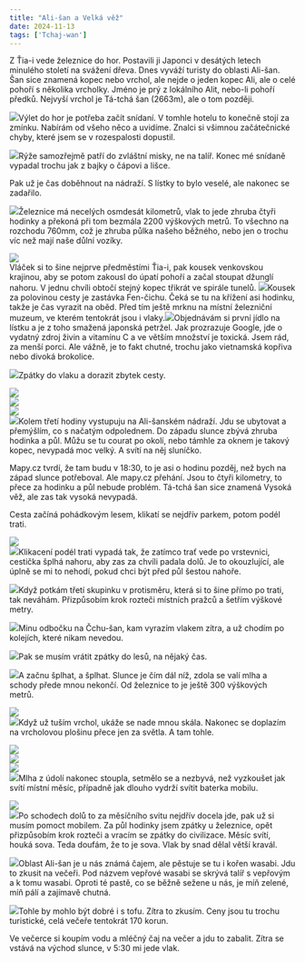 ```yaml
---
title: "Ali-šan a Velká věž"
date: 2024-11-13
tags: ['Tchaj-wan']
---
```


Z Ťia-i vede železnice do hor. Postavili ji Japonci v desátých letech minulého století na svážení dřeva. Dnes vyváží turisty do oblasti Ali-šan. Šan sice znamená kopec nebo vrchol, ale nejde o jeden kopec Ali, ale o celé pohoří s několika vrcholky. Jméno je prý z lokálního Alit, nebo-li pohoří předků. Nejvyší vrchol je Tá-tchá šan (2663m), ale o tom později.

[![](../images/IMG_5796)](https://blogger.googleusercontent.com/img/b/R29vZ2xl/AVvXsEiMbviLd1WdpYz_3mOOE2RFceobZ0Xgom89DEqSgV0R_45gNF3TWmCJpPAGotfDLJDav0g3v1Cnl8KPVcXXHZLjOn0xFRQnMIWAS88MygFTWpIA5Tgg2QdVQw9zXpt0zKJCvZMPXhbfhcYrJK0LMdVzvwtoiITKAbWt-93QciAyGYK0W5jsT9GuI0kA8mx2/s5712/IMG_5796.HEIC)Výlet do hor je potřeba začít snídaní. V tomhle hotelu to konečně stojí za zmínku. Nabírám od všeho něco a uvidíme. Znalci si všimnou začátečnické chyby, které jsem se v rozespalosti dopustil.

[![](../images/IMG_5781)](https://blogger.googleusercontent.com/img/b/R29vZ2xl/AVvXsEj88tdMvY-6MTWnl1itWaKk91Y8R_qmtBBVP85_AlJy3KMDSoVhGi88oE5h7MiJlH7jCAukkq9OZbmItHQMDpz9jAFVurl1SBDAvMpaurnqIHLtFw23f_9Ci1ARm7CxqlODZihAMcIr59zpDUS4hQONGeBsggqgjMjLPmazhnuFKvhpV8vkGpqhemJaQuWq/s4032/IMG_5781.HEIC)Rýže samozřejmě patří do zvláštní misky, ne na talíř. Konec mé snídaně vypadal trochu jak z bajky o čápovi a lišce.

Pak už je čas doběhnout na nádraží. S lístky to bylo veselé, ale nakonec se zadařilo.

[![](../images/IMG_5782)](https://blogger.googleusercontent.com/img/b/R29vZ2xl/AVvXsEijWv9uxdzzO4rtc6OsHhyphenhyphencNRglHTLF8j_-hH25vSJ8n91sSRRW4xOcgXsj0dxsX89rpjVyj49ZBIXGrlcU3_zvKuy_gF_65SqeDQoFbU23b2CSPuusE4tq4RwxSISVfXmHcwjjwVTyA-6Jxqj650brktTQmJddSP1NqiCj-C34RBQNYbnBajsuCPnMsuTc/s5712/IMG_5782.HEIC)Železnice má necelých osmdesát kilometrů, vlak to jede zhruba čtyři hodinky a překoná při tom bezmála 2200 výškových metrů. To všechno na rozchodu 760mm, což je zhruba půlka našeho běžného, nebo jen o trochu víc než mají naše důlní vozíky.

[![](../images/IMG_5784)](https://blogger.googleusercontent.com/img/b/R29vZ2xl/AVvXsEjfzSyEYhbHqnKefnLbn5d1AkoxEcmz1mlOKyLRIZch6N6AG6FhoJIcJTazKmD6-ePdM4TeKRSI8ou5FVdRzQYxaigs-r3ah0HB-FyK7DnwMzl1vfOThyG4WFLiUsmdGx7TuJR5uOliNDtqzKv74cwv16bL2xx0nY7t21dDCmozO-yf_y2q4fM1DPAVK2xh/s5712/IMG_5784.HEIC)  
Vláček si to šine nejprve předměstími Ťia-i, pak kousek venkovskou krajinou, aby se potom zakousl do úpatí pohoří a začal stoupat džunglí nahoru. V jednu chvíli obtočí stejný kopec třikrát ve spirále tunelů. [![](../images/IMG_5786)](https://blogger.googleusercontent.com/img/b/R29vZ2xl/AVvXsEg-jFNyV6uX9LIge3QztXGkZV2Xt1EY8jDFJ7WS6uXxh32jhHG177OgWuoRpXGVavChGh19rzOl57_gWUWRDFvdGNq44k4qdYw6NS9JEy_HYOJsxxE_xPiuBJyEdQiuxDfjal-zFPruHQQEod7PamajQtlimPQEedFrNXxVbv7ryj3CuZaA8e4GoNFBxew-/s5712/IMG_5786.HEIC)Kousek za polovinou cesty je zastávka Fen-čichu. Čeká se tu na křížení asi hodinku, takže je čas vyrazit na oběd. Před tím ještě mrknu na místní železniční muzeum, ve kterém tentokrát jsou i vlaky.[![](../images/IMG_5800)](https://blogger.googleusercontent.com/img/b/R29vZ2xl/AVvXsEj3tSdU7GTMDV8AM3D8Buqyu7zNVYIJZvec0DE6W_nTSeMFkDh5PJ69VSYBet_tWr4ez4pWtx03MZ-iEV64TAIchWFJmA-iUw50FyIpSnZQjUEQqEs0t2Y5qB1d0KSbNlMMrsu1CYnyVcJw7sNGuROZOb16EnZavE-rGzvVqS5K28GwaUEefdFv5BtwUb16/s5712/IMG_5800.HEIC)Objednávám si první jídlo na lístku a je z toho smažená japonská petržel. Jak prozrazuje Google, jde o vydatný zdroj živin a vitamínu C a ve větším množství je toxická. Jsem rád, za menší porci. Ale vážně, je to fakt chutné, trochu jako vietnamská kopřiva nebo divoká brokolice.

[![](../images/IMG_5804)](https://blogger.googleusercontent.com/img/b/R29vZ2xl/AVvXsEg9euoaEferWnd1YycK68lUrt49rlrSb79egkUcEfIU0O92xO5id5ojzZXCZOdEWeCFH-2l9VaVoBIbWRPfaZjZRm0vJz_e9RRyvjV1Y-8B0cEeB8uObZljC9XF1J8Es1nTBzz4LwXejVvw8pkZuu97gH3BEWIGJryUz013XYBbU7uLvDVvEsWntMhRq1fG/s5712/IMG_5804.HEIC)Zpátky do vlaku a dorazit zbytek cesty. 

[![](../images/IMG_5810)](https://blogger.googleusercontent.com/img/b/R29vZ2xl/AVvXsEjLKPWdOPepdSSEDgOyJrcdvfUDrXaIiW5DabqRO-bcYKtNb99ZeN_wXq5zhlPTS5kNgnhAOSnHiqO2bnm-YQLjbgM2T-bH5_0SIlaJGSuPYb_w4frwuyvXlIBd02KwXcH0YKt7n_K7hIVkBUeMiCs-lrpCE4qlpu8C-19VtPpcUBSwvZYOkRYdutNXqGuP/s4032/IMG_5810.HEIC)  
[![](../images/IMG_5808)](https://blogger.googleusercontent.com/img/b/R29vZ2xl/AVvXsEiZEUNg92ccwj3SY_wI6fCbz1k0ZjzCqBIYUr9puQwLVYeoNOFZpqOLED5upJBXWi6LRQ4mqlFVITQYHSwrWxnfTlm0OFsFSkCAsWOCqppq3OBCGsPUfSmJTbLX75PwpnaH1_f5mAD2KMyuUvV7dzGnoVXFK7RW4FMrRl4K62l3AF8G654KOt8tuIF4pdvb/s5712/IMG_5808.HEIC)  
[![](../images/IMG_5821)](https://blogger.googleusercontent.com/img/b/R29vZ2xl/AVvXsEgBojE5oYgN-1YzfFQcSJdvlTyAIzCS5tlUDAknhko01PREgnnhv2iV8FJb-MsnkPEz2loBB7W8gaHTQMZfQIYhjXX1MHrhapa2wCL1ee1gauSBVZH-98QO3n4sZI71pst4C9ege6m-5V5cy3vkqZWp1zw7Y9v17DEFfnST53eu2BHzhDzlCH5y4Fp4wl_4/s5712/IMG_5821.HEIC)  
[![](../images/IMG_5823)](https://blogger.googleusercontent.com/img/b/R29vZ2xl/AVvXsEh0qdT6Urpoypk1cuATmU3I8V46mYyEN8KaiC3TL9Wc1kpqturz6kIr3GRJQp61uzh4b8sl30QdBOuwh6FZGJYBKeHGRNQ8eeHNDjWDNMD-vK-kqd3HYt-D-LoFU8KsWu7uIKd-uFwQnoMIRugzID07lmMBdSBN-TOgWvLdCsniiNOCy4ZSTEWHXgyOF9mX/s4032/IMG_5823.HEIC)Kolem třetí hodiny vystupuju na Ali-šanském nádraží. Jdu se ubytovat a přemýšlím, co s načatým odpolednem. Do západu slunce zbývá zhruba hodinka a půl. Můžu se tu courat po okolí, nebo támhle za oknem je takový kopec, nevypadá moc velký. A svítí na něj sluníčko. 

Mapy.cz tvrdí, že tam budu v 18:30, to je asi o hodinu pozděj, než bych na západ slunce potřeboval. Ale mapy.cz přehání. Jsou to čtyři kilometry, to přece za hodinku a půl nebude problém. Tá-tchá šan sice znamená Vysoká věž, ale zas tak vysoká nevypadá.

Cesta začíná pohádkovým lesem, klikatí se nejdřív parkem, potom podél trati. 

[![](../images/IMG_5828)](https://blogger.googleusercontent.com/img/b/R29vZ2xl/AVvXsEjVNiRFzkW5fA-ARmANHyStSIACNSEY8dT_stzo6_OR4CiK1QcFmRoVyjXtrfMD8M9gst6cd8o_nGMvz_XQjpEdEDsXBhVAJPU86vHuA6OpWLaKsE1Q12II9KbsljzXuxg6JGPKGb5ibymH3aheyGOplKoiNYHYEEO10ptxJOvaGmoLCGzSovpXhPpgFx0W/s5712/IMG_5828.HEIC)  
[![](../images/IMG_5830)](https://blogger.googleusercontent.com/img/b/R29vZ2xl/AVvXsEj4Ht8AgnysFJLzTEFyckCnuHkiQMkvPyDqfVYZDlhFt7q_mJbF8A031ABYHrj-9RkV8ejz2yqrii_cYvI_MitFyNCnIz-t7-JxhU14HMGlFAQp9qpDZuHwAG8bLWwoAGC4Q-rMuWMX9RWLytgHgwL2tICEchQES6zbImI7XWeoxXF2IG8J1qZQ2hzam-fy/s5712/IMG_5830.HEIC)Klikacení podél trati vypadá tak, že zatímco trať vede po vrstevnici, cestička šplhá nahoru, aby zas za chvíli padala dolů. Je to okouzlující, ale úplně se mi to nehodí, pokud chci být před půl šestou nahoře.

[![](../images/IMG_5833)](https://blogger.googleusercontent.com/img/b/R29vZ2xl/AVvXsEg8m55yQfgP8bjPdf8zrAaU1_qzrdzOsS7TF9Uh8pI-_KMeGyrKDpr7vDaY1s-vOUGels6JYnMuM1QyU2XaRB-1M7N2mCDtP0322hTL6m9OQxDPW5TSTzTUy5kA7XK8ryC_4AMxtPALXSVKXr1o61iCtVKJqalfApmevs6gwFDWRcUBy3wDcDLmR4OMVp0r/s5712/IMG_5833.HEIC)Když potkám třetí skupinku v protisměru, která si to šine přímo po trati, tak neváhám. Přizpůsobím krok rozteči místních pražců a šetřím výškové metry.

[![](../images/IMG_5834)](https://blogger.googleusercontent.com/img/b/R29vZ2xl/AVvXsEhhZrOEICv0gmAoFwRJQDlU45E3sWCrCqkcOROqBGgF7dDv-H9q8bKSdfWLUSZSGxwZaMVUx4SyzzxH4RCv4B5W8hujHRVLATaD1TQAnY_nWoaOfNyZRl49iRRhEwc_70oWynRD9mJHDP1wUhEFcoTmsoECexzNsR-EgOlFYDgXg_r3pV_OSFH19u3Th16Y/s5712/IMG_5834.HEIC)Minu odbočku na Čchu-šan, kam vyrazím vlakem zítra, a už chodím po kolejích, které nikam nevedou.

[![](../images/IMG_5835)](https://blogger.googleusercontent.com/img/b/R29vZ2xl/AVvXsEhP3FdDH8iMqGkN6d5AAKR65-jxU4UUJZWgSgBOtFJT78egu0yY3c9k2_BkgqDkaZIz8Ggx8rUAG842ba35m4yHCsj3WZPxLQ-7LkIrtWYIQNP_OTRlJzKkD2VWOJqN1kHi7sbQMcTG2liVCzfSKJyul9eXUaZ-bR8juTYoK4Byd8D9CpasJiTQKWvzUp01/s5712/IMG_5835.HEIC)Pak se musím vrátit zpátky do lesů, na nějaký čas.

[![](../images/IMG_5837)](https://blogger.googleusercontent.com/img/b/R29vZ2xl/AVvXsEhJwuFL0TnAAR0MOx2iGwNfH55aXQuPdS9rBhJGPMMd-g-GFtLulQtAPjswx1gg-EcfqoZJZam5uRRVldn6COmcOR29SIoHEfrZWzIbKHbVCCA8gRTZnRTZYr6pXt2wicPbbNPTuHrtDASPXctFbtK2jlrbSF9GNMaeGNonLrxG54id4XkL0Ad3Bl-c6uwy/s4032/IMG_5837.HEIC)A začnu šplhat, a šplhat. Slunce je čím dál níž, zdola se valí mlha a schody přede mnou nekončí. Od železnice to je ještě 300 výškových metrů. 

[![](../images/IMG_5838)](https://blogger.googleusercontent.com/img/b/R29vZ2xl/AVvXsEgTUZLZuM719Fl_qFhlTby4TVpDc0ZW_r2uQD3W_Mb3WcIdGWKVDiyGnityazbYLapj2A8Xgurq1JkH3tDGb2LBplUHTAhxs3anurltCHsNdM9hLXlsAmpICCvyfHhemUVuA3VthJpBXcndpEIuP8ubBORt8d9KyRsI2RF1S1LahbJ7mrMPi6-eE1s9AlfO/s5712/IMG_5838.HEIC)  
[![](../images/IMG_5839)](https://blogger.googleusercontent.com/img/b/R29vZ2xl/AVvXsEhCdJnDuCIOGYRu3_EkmyWlJ-pZHwjGjSz__Cf4oZq2LVj0rhp4CZOQYqsFlF3y99lF1LPysih1JYCReYCXtS2UhfLxIL8LAGMm3DqYm1ONFAdtxQC6AuHeprF2Q_PUpX1n4DGFJ59ErhwoLku44eXaG1nEc4m7eCyTKV78aF0QRTTuMfJ0g0g0Zi7o_uof/s4032/IMG_5839.HEIC)Když už tuším vrchol, ukáže se nade mnou skála. Nakonec se doplazím na vrcholovou plošinu přece jen za světla. A tam tohle.

[![](../images/IMG_5842)](https://blogger.googleusercontent.com/img/b/R29vZ2xl/AVvXsEgALaCT007-1qn44twQjGDwTmBD5NACARqnULcRnv-jzlSI0Cf7hHyBTfFs0H8JJ2_f8PoPh1xWwFgwKlawwYNjiip3GBNhaAYSfgFDUKGJo_Phs6AoUNGv1NEVI82ZwyNtAxPgPRJxJofQJNpOtLyIccqqeCLFVhM6XcXk2qzZSQSn1Eshh3RfVJk6wk2a/s4032/IMG_5842.HEIC)  
[![](../images/IMG_5851)](https://blogger.googleusercontent.com/img/b/R29vZ2xl/AVvXsEiyKuGsYAwvij3yQZxv0q1-ogtKIGYwZKod_Xhm8lRzADSQ5_k12IyiZUdMHjAa9zopyByFjTx-XfpEdSd8aGuBfBzsWy_c2cZ7V8fD_DHElNdcetOMLvA8OVEjL5jJv_RN0cmFSoeXVolOSHMmXL1lP5v7eNZrKoTO4GF5Q0owGbXOn20Bf7fBb7m6eiYw/s5712/IMG_5851.HEIC)  
[![](../images/IMG_5855)](https://blogger.googleusercontent.com/img/b/R29vZ2xl/AVvXsEj0QorMlB5jNFe8qBWFp0X0iL74IyO_TFFWR1nbiT8kRAZaCE0LzaQAeGxS4vmqEUcpJgOYS7zNipinz20dHPXJZM3WgFSCgjPtnzht7e5wmf2JQ1_3gCorqLBFPAX6UH8AeDuB5I73w_nDxCpj7UHpC9MvNVWcNV0kyiA2rxx837mGGDuLvF1VFPZZMb7n/s5712/IMG_5855.HEIC)  
[![](../images/IMG_5847)](https://blogger.googleusercontent.com/img/b/R29vZ2xl/AVvXsEhCpsRcrnH_9GDOTz6xjwOurtZPrQqB80WQaSP6VtwUoXMLRXJTnupkTUvEd1LVzCD-6-kManuCgKuRHIgGEOfwYQru48vWPWk1mo5c6bhVUXTGXP_b4NQ0SqnlZrtFizkR_t-3hDp-GV7l0HD5eCMKIBZxTB4PeEK5JyZKOxce89b54hr60szlftROQZCZ/s5712/IMG_5847.HEIC)Mlha z údolí nakonec stoupla, setmělo se a nezbyvá, než vyzkoušet jak svítí místní měsíc, případně jak dlouho vydrží svítit baterka mobilu.

[![](../images/IMG_5856)](https://blogger.googleusercontent.com/img/b/R29vZ2xl/AVvXsEhL_BUGAy9Sq8UnxBEFhPGVJPFwEG5SiFC5ZYN50wPQW6N7TqqbjR7g1GNGuyoGDJXZqDoLswPKi1mj2aZ4z3u9iWA2UGoOlWfVfp7KVXzPfDPgVgFqDN9Bx4-8kOG-XLbdUcLiZuOhXVYqifeW9lVxC3hYmNX2DSvENMv2tBGqN_RUw73rAeOlc_cT2dXm/s4032/IMG_5856.HEIC)  
[![](../images/IMG_5860)](https://blogger.googleusercontent.com/img/b/R29vZ2xl/AVvXsEgb4SMoiOHnTkzRoTX3R7AII8F-0pvRAUIgXNkz9gt6Y2G1oLFuhTknAE4zHxppXhERyasJkNyeHyKc4uCD4kFXdTi2tRzDajXo4RpLjcbWrnsyKCMuN0d9i3MARkVqH1RKiELNjzrTN6DWYSlzYFPfTkzBI5zh8yZKYcdDyCyYeo9qp2JUdG5b77A4YLxm/s4032/IMG_5860.HEIC)Po schodech dolů to za měsíčního svitu nejdřív docela jde, pak už si musím pomoct mobilem. Za půl hodinky jsem zpátky u železnice, opět přizpůsobím krok rozteči a vracím se zpátky do civilizace. Měsíc svítí, houká sova. Teda doufám, že to je sova. Vlak by snad dělal větší kravál. 

[![](../images/IMG_5862)](https://blogger.googleusercontent.com/img/b/R29vZ2xl/AVvXsEj726bigOHB1F8aFaZuNeGVzHcYpkrNuvnliOzJPlMHjFi2g9wmSZFgo_zn0I40LTWZLxHJqM07w5YDMVGs4LvbD9082nnm1aGBLT4IpGIlIjyhgHhztp8bFmK26X-QTTjhILX8mP7x3oAjiGBq0zFAcL9r-W8JJRs5i5zvllvIDAlh3bifoCGO793xRGgR/s4032/IMG_5862.HEIC)Oblast Ali-šan je u nás známá čajem, ale pěstuje se tu i kořen wasabi. Jdu to zkusit na večeři. Pod názvem vepřové wasabi se skrývá talíř s vepřovým a k tomu wasabi. Oproti té pastě, co se běžně sežene u nás, je míň zelené, míň pálí a zajímavě chutná. 

[![](../images/IMG_5866)](https://blogger.googleusercontent.com/img/b/R29vZ2xl/AVvXsEimWiB9MQnxo5h6Rc63-D9vi2txh_XTdD1175PjWlm1IGugKwESuMf7idZkEes3GP6hAySM10kvX_43kySEsrnWe-oTyp-NKMpVx0RQ14yexolq5E7vrTmdGyywzY82qBlmBh-8BBdZPV539IhHzQaEuE030Jb0TudHSZyzLo3jcH56HTOSAiA5KWXOwzPb/s5712/IMG_5866.HEIC)Tohle by mohlo být dobré i s tofu. Zítra to zkusím. Ceny jsou tu trochu turistické, celá večeře tentokrát 170 korun.

Ve večerce si koupím vodu a mléčný čaj na večer a jdu to zabalit. Zítra se vstává na východ slunce, v 5:30 mi jede vlak.

